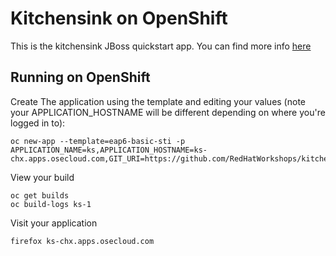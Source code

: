 Kitchensink on OpenShift
=========================

This is the kitchensink JBoss quickstart app.  You can find more info [here](http://www.jboss.org/jdf/quickstarts/jboss-as-quickstart/guide/KitchensinkQuickstart/)

Running on OpenShift
--------------------

Create The application using the template and editing your values (note your APPLICATION_HOSTNAME will be different depending on where you're logged in to):

```
oc new-app --template=eap6-basic-sti -p APPLICATION_NAME=ks,APPLICATION_HOSTNAME=ks-chx.apps.osecloud.com,GIT_URI=https://github.com/RedHatWorkshops/kitchensink,GIT_REF="",GIT_CONTEXT_DIR=""
```

View your build

    oc get builds
    oc build-logs ks-1

Visit your application
```
firefox ks-chx.apps.osecloud.com

